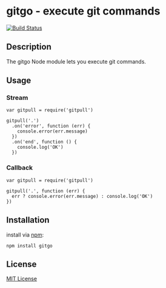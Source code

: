 # gitgo - execute git commands

[![Build Status](https://secure.travis-ci.org/michaelnisi/gitgo.png)](http://travis-ci.org/michaelnisi/gitgo)

## Description

The gitgo Node module lets you execute git commands.

## Usage

### Stream

    var gitpull = require('gitpull')

    gitpull('.')
      .on('error', function (err) {
        console.error(err.message)
      })
      .on('end', function () {
        console.log('OK')
      })

### Callback
    
    var gitpull = require('gitpull')

    gitpull('.', function (err) {
      err ? console.error(err.message) : console.log('OK')  
    })

## Installation

install via [npm](http://npmjs.org/):

    npm install gitgo

## License

[MIT License](https://raw.github.com/michaelnisi/gitpull/master/LICENSE)
